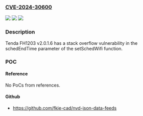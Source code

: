 ### [CVE-2024-30600](https://cve.mitre.org/cgi-bin/cvename.cgi?name=CVE-2024-30600)
![](https://img.shields.io/static/v1?label=Product&message=n%2Fa&color=blue)
![](https://img.shields.io/static/v1?label=Version&message=n%2Fa&color=blue)
![](https://img.shields.io/static/v1?label=Vulnerability&message=n%2Fa&color=brighgreen)

### Description

Tenda FH1203 v2.0.1.6 has a stack overflow vulnerability in the schedEndTime parameter of the setSchedWifi function.

### POC

#### Reference
No PoCs from references.

#### Github
- https://github.com/fkie-cad/nvd-json-data-feeds

